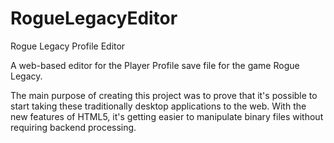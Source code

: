 RogueLegacyEditor
=================

Rogue Legacy Profile Editor

A web-based editor for the Player Profile save file for the game Rogue Legacy.

The main purpose of creating this project was to prove that it's possible to start taking these traditionally desktop applications to the web. With the new features of HTML5, it's getting easier to manipulate binary files without requiring backend processing.
